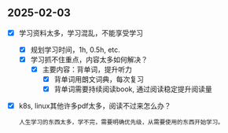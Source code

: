 





## 2025-02-03

- [x] 学习资料太多，学习混乱，不能享受学习

  - [x] 规划学习时间，1h, 0.5h, etc.
  - [x] 学习抓不住重点，内容太多如何解决？
    - [x] 主要内容：背单词，提升听力
      - [x] 背单词用朗文词典，每次复习
      - [x] 背单词需要持续阅读book, 通过阅读稳定提升阅读量

- [x] k8s, linux其他许多pdf太多，阅读不过来怎么办？

  ```shell
  人生学习的东西太多，学不完，需要明确优先级，从需要使用的东西开始学习。
  ```

  